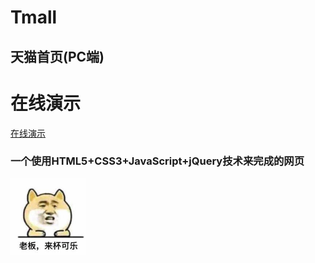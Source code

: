 # Tmall
## 天猫首页(PC端)

# 在线演示
[在线演示](https://printg.github.io/Tmall/index.html "在线演示")


### 一个使用HTML5+CSS3+JavaScript+jQuery技术来完成的网页

![](https://raw.githubusercontent.com/PrintG/Tmall/master/printPic/pic1.png "ESKQSM?")
